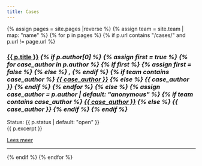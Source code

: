 ```yaml
---
title: Cases
---
```

{% assign pages = site.pages |reverse %}
{% assign team = site.team | map: "name" %}
{% for p in pages %}
	{% if p.url contains "/cases/" and p.url != page.url %}
<div class="caseitem">
<h3><a href="{{ p.url }}">{{ p.title }}</a><em>
    	{% if p.author[0] %}
    		{% assign first = true %}
    		{% for case_author in p.author %}
    			{% if first %}
    				{% assign first = false %}
    			{% else %}
    				,
    			{% endif %}
				{% if team contains case_author %}
<a href='https://www.divd.nl/team/{{ case_author }}.md'>{{ case_author }}</a>
				{% else %}
{{ case_author }}
				{% endif %}
			{% endfor %}
    	{% else %}
			{% assign case_author = p.author | default: "anonymous" %}
			{% if team contains case_author %}
<a href='https://www.divd.nl/team/{{ case_author }}.md'>{{ case_author }}</a>
			{% else %}
{{ case_author }}
			{% endif %}
		{% endif %}
</em>
</h3>
<p>
	Status: {{ p.status | default: "open" }}<br>
	{{ p.excerpt }}
</p>
<a href="{{ p.url }}">Lees meer</a>
</div>
<hr>
	{% endif %}
{% endfor %}